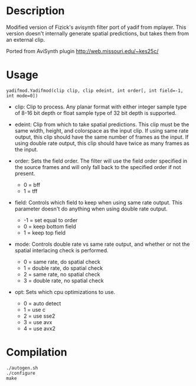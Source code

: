 Description
===========

Modified version of Fizick's avisynth filter port of yadif from mplayer. This version doesn't internally generate spatial predictions, but takes them from an external clip.

Ported from AviSynth plugin http://web.missouri.edu/~kes25c/


Usage
=====

    yadifmod.Yadifmod(clip clip, clip edeint, int order[, int field=-1, int mode=0])

* clip: Clip to process. Any planar format with either integer sample type of 8-16 bit depth or float sample type of 32 bit depth is supported.

* edeint: Clip from which to take spatial predictions. This clip must be the same width, height, and colorspace as the input clip. If using same rate output, this clip should have the same number of frames as the input. If using double rate output, this clip should have twice as many frames as the input.

* order: Sets the field order. The filter will use the field order specified in the source frames and will only fall back to the specified order if not present.
  * 0 = bff
  * 1 = tff

* field: Controls which field to keep when using same rate output. This parameter doesn't do anything when using double rate output.
  * -1 = set equal to order
  * 0 = keep bottom field
  * 1 = keep top field

* mode: Controls double rate vs same rate output, and whether or not the spatial interlacing check is performed.
  * 0 = same rate, do spatial check
  * 1 = double rate, do spatial check
  * 2 = same rate, no spatial check
  * 3 = double rate, no spatial check

* opt: Sets which cpu optimizations to use.
  * 0 = auto detect
  * 1 = use c
  * 2 = use sse2
  * 3 = use avx
  * 4 = use avx2


Compilation
===========

```
./autogen.sh
./configure
make
```
